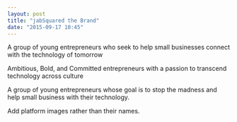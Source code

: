 ```yaml
---
layout: post
title: "jabSquared the Brand"
date: "2015-09-17 10:45"
---
```


A group of young entrepreneurs who seek to help small businesses connect with the technology of tomorrow

Ambitious, Bold, and Committed entrepreneurs with a passion to transcend technology across culture

A group of young entrepreneurs whose goal is to stop the madness and help small business with their technology.

Add platform images rather than their names.
